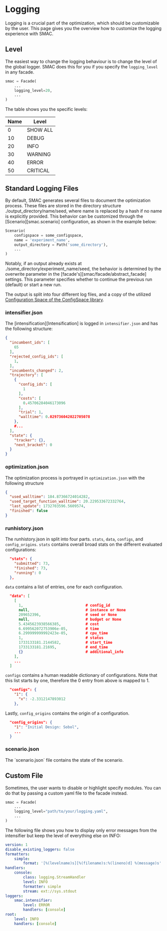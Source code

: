 # Logging

Logging is a crucial part of the optimization, which should be customizable by the user. This page gives you the
overview how to customize the logging experience with SMAC.

## Level

The easiest way to change the logging behaviour is to change the level of the global logger. SMAC does this for you
if you specify the ``logging_level`` in any facade.

```python 
smac = Facade(
    ...
    logging_level=20,
    ...
)
```

The table shows you the specific levels:

| Name      | Level    |
|-----------|----------|
| 0         | SHOW ALL |
| 10        | DEBUG    |
| 20        | INFO     |
| 30        | WARNING  |
| 40        | ERROR    |
| 50        | CRITICAL |

## Standard Logging Files

By default, SMAC generates several files to document the optimization process. These files are stored in the directory structure ./output_directory/name/seed, where name is replaced by a hash if no name is explicitly provided. This behavior can be customized through the [Scenario][smac.scenario] configuration, as shown in the example below:
```python
Scenario(
    configspace = some_configspace,
    name = 'experiment_name',
    output_directory = Path('some_directory'),
    ...
)
```
Notably, if an output already exists at ./some_directory/experiment_name/seed, the behavior is determined by the overwrite parameter in the [facade's][smac/facade/abstract_facade] settings. This parameter specifies whether to continue the previous run (default) or start a new run.

The output is split into four different log files, and a copy of the utilized [Configuration Space of the ConfigSpace library](https://automl.github.io/ConfigSpace/latest/).

### intensifier.json
The [intensification][Intensification] is logged in `intensifier.json` and has the following structure:

```json
{
  "incumbent_ids": [
    65
  ],
  "rejected_config_ids": [
    1,
  ],
  "incumbents_changed": 2,
  "trajectory": [
    {
      "config_ids": [
        1
      ],
      "costs": [
        0.45706284046173096
      ],
      "trial": 1,
      "walltime": 0.029736042022705078
    },
    #...
  ],
  "state": {
    "tracker": {},
    "next_bracket": 0
  }
}
```

### optimization.json
The optimization process is portrayed in `optimization.json` with the following structure

```json
{
  "used_walltime": 184.87366724014282,
  "used_target_function_walltime": 20.229533672332764,
  "last_update": 1732703596.5609574,
  "finished": false
}
``` 
### runhistory.json
The runhistory.json in split into four parts. `stats`, `data`, `configs`, and `config_origins`.
`stats` contains overall broad stats on the different evaluated configurations:
```json
  "stats": {
    "submitted": 73,
    "finished": 73,
    "running": 0
  },
```

`data` contains a list of entries, one for each configuration.
```json
  "data": [
    [
      1,                            # config_id
      null,                         # instance or None
      209652396,                    # seed or None
      null,                         # budget or None
      5.4345623938566385,           # cost
      6.699562072753906e-05,        # time
      6.299999999992423e-05,        # cpu_time
      1,                            # status
      1733133181.2144582,           # start_time
      1733133181.21695,             # end_time
      {}                            # additional_info
    ],
    ...
  ]
```

`configs` contains a human readable dictionary of configurations. Note that this list starts by one, therefore the 0 entry from above is mapped to 1.
```json
  "configs": {
    "1": {
      "x": -2.3312147893012
    },
```

Lastly, `config_origins` contains the origin of a configuration. 
```json
  "config_origins": {
    "1": "Initial Design: Sobol",
    ...
  }
```

### scenario.json
The ´scenario.json´ file contains the state of the scenario.

## Custom File

Sometimes, the user wants to disable or highlight specify modules. You can do that by passing a custom yaml
file to the facade instead.

```python 
smac = Facade(
    ...
    logging_level="path/to/your/logging.yaml",
    ...
)
```

The following file shows you how to display only error messages from the intensifier 
but keep the level of everything else on INFO:

```yaml
version: 1
disable_existing_loggers: false
formatters:
    simple:
        format: '[%(levelname)s][%(filename)s:%(lineno)d] %(message)s'
handlers:
    console:
        class: logging.StreamHandler
        level: INFO
        formatter: simple
        stream: ext://sys.stdout
loggers:
    smac.intensifier:
        level: ERROR
        handlers: [console]
root:
    level: INFO
    handlers: [console]
```
